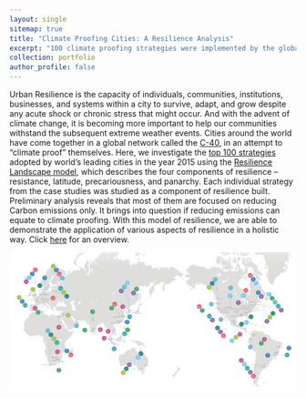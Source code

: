 ```yaml
---
layout: single
sitemap: true
title: "Climate Proofing Cities: A Resilience Analysis"
excerpt: "100 climate proofing strategies were implemented by the global consortium of C40 cities. How did those strategies fare on a resilience landscape? <img src='/assets/images/C40-header.png'>"
collection: portfolio
author_profile: false
---
```


Urban Resilience is the capacity of individuals, communities, institutions, businesses, and systems within a city to survive, adapt, and grow despite any acute shock or chronic stress that might occur. And with the advent of climate change, it is becoming more important to help our communities withstand the subsequent extreme weather events. Cities around the world have come together in a global network called the [C-40](https://www.c40.org/), in an attempt to “climate proof” themselves. Here, we investigate the [top 100 strategies](https://issuu.com/sustainia/docs/cities100) adopted by world’s leading cities in the year 2015 using the [Resilience Landscape model](https://www.ecologyandsociety.org/vol9/iss2/art5/inline.html), which describes the four components of resilience – resistance, latitude, precariousness, and panarchy. Each individual strategy from the case studies was studied as a component of resilience built. Preliminary analysis reveals that most of them are focused on reducing Carbon emissions only. It brings into question if reducing emissions can equate to climate proofing. With this model of resilience, we are able to demonstrate the application of various aspects of resilience in a holistic way. Click [here](/assets/files/C40_report.pdf) for an overview. 

<img src='/assets/images/C40-header.png'>
